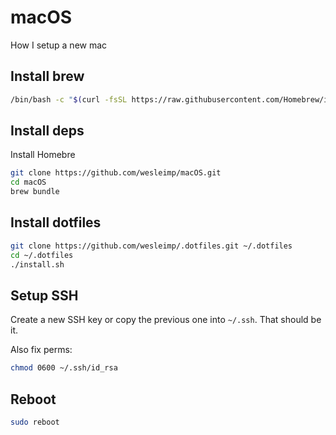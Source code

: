 # macOS

How I setup a new mac

## Install brew
```sh
/bin/bash -c "$(curl -fsSL https://raw.githubusercontent.com/Homebrew/install/HEAD/install.sh)"
```

## Install deps
Install Homebre
```sh
git clone https://github.com/wesleimp/macOS.git
cd macOS
brew bundle
```

## Install dotfiles
```sh
git clone https://github.com/wesleimp/.dotfiles.git ~/.dotfiles
cd ~/.dotfiles
./install.sh
```

## Setup SSH

Create a new SSH key or copy the previous one into `~/.ssh`. That should be it.

Also fix perms:

```sh
chmod 0600 ~/.ssh/id_rsa
```

## Reboot
```sh
sudo reboot
```
